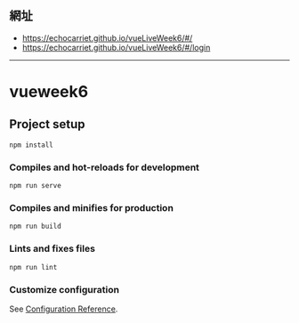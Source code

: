 ## 網址
- https://echocarriet.github.io/vueLiveWeek6/#/
- https://echocarriet.github.io/vueLiveWeek6/#/login
-----
# vueweek6

## Project setup
```
npm install
```

### Compiles and hot-reloads for development
```
npm run serve
```

### Compiles and minifies for production
```
npm run build
```

### Lints and fixes files
```
npm run lint
```

### Customize configuration
See [Configuration Reference](https://cli.vuejs.org/config/).


